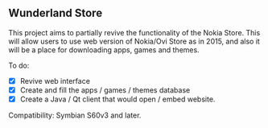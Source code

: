 ## Wunderland Store

This project aims to partially revive the functionality of the Nokia Store.
This will allow users to use web version of Nokia/Ovi Store as in 2015, and also it will be a place for downloading apps, games and themes.

To do:

 - [x] Revive web interface
 - [x] Create and fill the apps / games / themes database
 - [x] Create a Java / Qt client that would open / embed website.

Compatibility: Symbian S60v3 and later.
